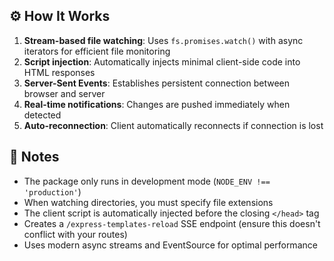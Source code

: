 ## ⚙️ How It Works

1. **Stream-based file watching**: Uses `fs.promises.watch()` with async iterators for efficient file monitoring
2. **Script injection**: Automatically injects minimal client-side code into HTML responses
3. **Server-Sent Events**: Establishes persistent connection between browser and server
4. **Real-time notifications**: Changes are pushed immediately when detected
5. **Auto-reconnection**: Client automatically reconnects if connection is lost

## 📝 Notes

- The package only runs in development mode (`NODE_ENV !== 'production'`)
- When watching directories, you must specify file extensions
- The client script is automatically injected before the closing `</head>` tag
- Creates a `/express-templates-reload` SSE endpoint (ensure this doesn't conflict with your routes)
- Uses modern async streams and EventSource for optimal performance
